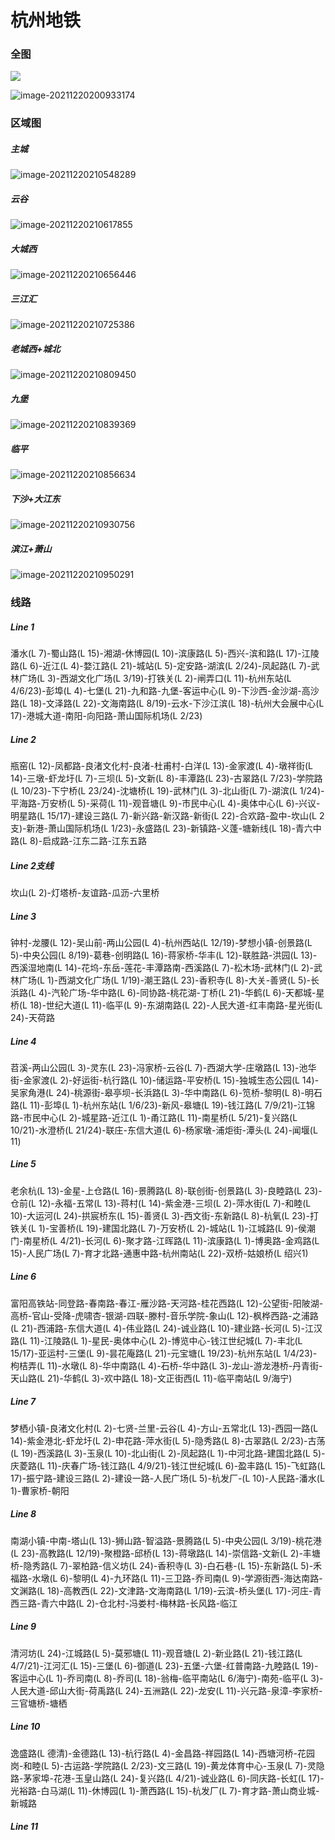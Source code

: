 # 杭州地铁

### 全图

![](https://github.com/RrQqSsYy/Metro/blob/Hangzhou-Metro-Imgs/%E5%85%A8%E5%9B%BE.png)

![image-20211220200933174](C:\Users\user\AppData\Roaming\Typora\typora-user-images\image-20211220200933174.png)

### 区域图

##### 主城

![image-20211220210548289](C:\Users\user\AppData\Roaming\Typora\typora-user-images\image-20211220210548289.png)

##### 云谷

![image-20211220210617855](C:\Users\user\AppData\Roaming\Typora\typora-user-images\image-20211220210617855.png)

##### 大城西

![image-20211220210656446](C:\Users\user\AppData\Roaming\Typora\typora-user-images\image-20211220210656446.png)

##### 三江汇

![image-20211220210725386](https://github.com/RrQqSsYy/Metro/blob/Hangzhou-Metro-Imgs/%E4%B8%89%E6%B1%9F%E6%B1%87.png)

##### 老城西+城北

![image-20211220210809450](C:\Users\user\AppData\Roaming\Typora\typora-user-images\image-20211220210809450.png)

##### 九堡

![image-20211220210839369](C:\Users\user\AppData\Roaming\Typora\typora-user-images\image-20211220210839369.png)

##### 临平

![image-20211220210856634](C:\Users\user\AppData\Roaming\Typora\typora-user-images\image-20211220210856634.png)

##### 下沙+大江东

![image-20211220210930756](C:\Users\user\AppData\Roaming\Typora\typora-user-images\image-20211220210930756.png)

##### 滨江+萧山

![image-20211220210950291](C:\Users\user\AppData\Roaming\Typora\typora-user-images\image-20211220210950291.png)

### 线路

##### Line 1

潘水(L 7)-蜀山路(L 15)-湘湖-休博园(L 10)-滨康路(L 5)-西兴-滨和路(L 17)-江陵路(L 6)-近江(L 4)-婺江路(L 21)-城站(L 5)-定安路-湖滨(L 2/24)-凤起路(L 7)-武林广场(L 3)-西湖文化广场(L 3/19)-打铁关(L 2)-闸弄口(L 11)-杭州东站(L 4/6/23)-彭埠(L 4)-七堡(L 21)-九和路-九堡-客运中心(L 9)-下沙西-金沙湖-高沙路(L 18)-文泽路(L 22)-文海南路(L 8/19)-云水-下沙江滨(L 18)-杭州大会展中心(L 17)-港城大道-南阳-向阳路-萧山国际机场(L 2/23)

##### Line 2

瓶窑(L 12)-凤都路-良渚文化村-良渚-杜甫村-白洋(L 13)-金家渡(L 4)-墩祥街(L 14)-三墩-虾龙圩(L 7)-三坝(L 5)-文新(L 8)-丰潭路(L 23)-古翠路(L 7/23)-学院路(L 10/23)-下宁桥(L 23/24)-沈塘桥(L 19)-武林门(L 3)-北山街(L 7)-湖滨(L 1/24)-平海路-万安桥(L 5)-采荷(L 11)-观音塘(L 9)-市民中心(L 4)-奥体中心(L 6)-兴议-明星路(L 15/17)-建设三路(L 7)-新兴路-新汉路-新街(L 22)-合欢路-盈中-坎山(L 2支)-新港-萧山国际机场(L 1/23)-永盛路(L 23)-新镇路-义蓬-塘新线(L 18)-青六中路(L 8)-启成路-江东二路-江东五路

##### Line 2支线

坎山(L 2)-灯塔桥-友谊路-瓜沥-六里桥

##### Line 3

钟村-龙腰(L 12)-吴山前-两山公园(L 4)-杭州西站(L 12/19)-梦想小镇-创景路(L 5)-中央公园(L 8/19)-葛巷-创明路(L 16)-蒋家桥-华丰(L 12)-联胜路-洪园(L 13)-西溪湿地南(L 14)-花坞-东岳-莲花-丰潭路南-西溪路(L 7)-松木场-武林门(L 2)-武林广场(L 1)-西湖文化广场(L 1/19)-潮王路(L 23)-香积寺(L 8)-大关-善贤(L 5)-长浜路(L 4)-汽轮广场-华中路(L 6)-同协路-桃花湖-丁桥(L 21)-华鹤(L 6)-天都城-星桥(L 18)-世纪大道(L 11)-临平(L 9)-东湖南路(L 22)-人民大道-红丰南路-星光街(L 24)-天荷路

##### Line 4

苕溪-两山公园(L 3)-灵东(L 23)-冯家桥-云谷(L 7)-西湖大学-庄墩路(L 13)-池华街-金家渡(L 2)-好运街-杭行路(L 10)-储运路-平安桥(L 15)-独城生态公园(L 14)-吴家角港(L 24)-桃源街-皋亭坝-长浜路(L 3)-华中南路(L 6)-笕桥-黎明(L 8)-明石路(L 11)-彭埠(L 1)-杭州东站(L 1/6/23)-新风-皋塘(L 19)-钱江路(L 7/9/21)-江锦路-市民中心(L 2)-城星路-近江(L 1)-甬江路(L 11)-南星桥(L 5/21)-复兴路(L 10/21)-水澄桥(L 21/24)-联庄-东信大道(L 6)-杨家墩-浦炬街-潭头(L 24)-闻堰(L 11)

##### Line 5

老余杭(L 13)-金星-上仓路(L 16)-景腾路(L 8)-联创街-创景路(L 3)-良睦路(L 23)-仓前(L 12)-永福-五常(L 13)-蒋村(L 14)-紫金港-三坝(L 2)-萍水街(L 7)-和睦(L 10)-大运河(L 24)-拱宸桥东(L 15)-善贤(L 3)-西文街-东新路(L 8)-杭氧(L 23)-打铁关(L 1)-宝善桥(L 19)-建国北路(L 7)-万安桥(L 2)-城站(L 1)-江城路(L 9)-侯潮门-南星桥(L 4/21)-长河(L 6)-聚才路-江晖路(L 11)-滨康路(L 1)-博奥路-金鸡路(L 15)-人民广场(L 7)-育才北路-通惠中路-杭州南站(L 22)-双桥-姑娘桥(L 绍兴1)

##### Line 6

富阳高铁站-同登路-春南路-春江-雁沙路-天河路-桂花西路(L 12)-公望街-阳陂湖-高桥-官山-受降-虎啸杏-银湖-四联-滕村-音乐学院-象山(L 12)-枫桦西路-之浦路(L 21)-西浦路-东信大道(L 4)-伟业路(L 24)-诚业路(L 10)-建业路-长河(L 5)-江汉路(L 11)-江陵路(L 1)-星民-奥体中心(L 2)-博览中心-钱江世纪城(L 7)-丰北(L 15/17)-亚运村-三堡(L 9)-昙花庵路(L 21)-元宝塘(L 19/23)-杭州东站(L 1/4/23)-枸桔弄(L 11)-水墩(L 8)-华中南路(L 4)-石桥-华中路(L 3)-龙山-游龙港桥-丹青街-天山路(L 21)-华鹤(L 3)-欢中路(L 18)-文正街西(L 11)-临平南站(L 9/海宁)

##### Line 7

梦栖小镇-良渚文化村(L 2)-七贤-兰里-云谷(L 4)-方山-五常北(L 13)-西园一路(L 14)-紫金港北-虾龙圩(L 2)-申花路-萍水街(L 5)-隐秀路(L 8)-古翠路(L 2/23)-古荡(L 19)-西溪路(L 3)-玉泉(L 10)-北山街(L 2)-凤起路(L 1)-中河北路-建国北路(L 5)-庆菱路(L 11)-庆春广场-钱江路(L 4/9/21)-钱江世纪城(L 6)-盈丰路(L 15)-飞虹路(L 17)-振宁路-建设三路(L 2)-建设一路-人民广场(L 5)-杭发厂-(L 10)-人民路-潘水(L 1)-曹家桥-朝阳

##### Line 8

南湖小镇-中南-塔山(L 13)-狮山路-智溢路-景腾路(L 5)-中央公园(L 3/19)-桃花港(L 23)-高教路(L 12/19)-聚橙路-邱桥(L 13)-蒋墩路(L 14)-崇信路-文新(L 2)-丰塘桥-隐秀路(L 7)-翠柏路-信义坊(L 24)-香积寺(L 3)-白石巷-(L 15)-东新路(L 5)-禾福路-水墩(L 6)-黎明(L 4)-九环路(L 11)-三卫路-乔司南(L 9)-学源街西-海达南路-文渊路(L 18)-高教西(L 22)-文津路-文海南路(L 1/19)-云滨-桥头堡(L 17)-河庄-青西三路-青六中路(L 2)-仓北村-冯娄村-梅林路-长风路-临江

##### Line 9

清河坊(L 24)-江城路(L 5)-莫邪塘(L 11)-观音塘(L 2)-新业路(L 21)-钱江路(L 4/7/21)-江河汇(L 15)-三堡(L 6)-御道(L 23)-五堡-六堡-红普南路-九睦路(L 19)-客运中心(L 1)-乔司南(L 8)-乔司(L 18)-翁梅-临平南站(L 6/海宁)-南苑-临平(L 3)-人民大道-邱山大街-荷禹路(L 24)-五洲路(L 22)-龙安(L 11)-兴元路-泉漳-李家桥-三官塘桥-塘栖

##### Line 10

逸盛路(L 德清)-金德路(L 13)-杭行路(L 4)-金昌路-祥园路(L 14)-西塘河桥-花园岗-和睦(L 5)-古运路-学院路(L 2/23)-文三路(L 19)-黄龙体育中心-玉泉(L 7)-灵隐路-茅家埠-花港-玉皇山路(L 24)-复兴路(L 4/21)-诚业路(L 6)-同庆路-长虹(L 17)-光裕路-白马湖(L 11)-休博园(L 1)-萧西路(L 15)-杭发厂(L 7)-育才路-萧山商业城-新城路

##### Line 11
